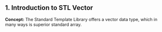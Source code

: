 ## 1. Introduction to STL Vector 
**Concept:** The Standard Template Library offers a vector data type, which in many ways is superior standard array.

